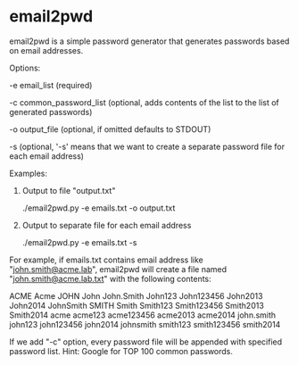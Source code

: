 email2pwd
=========

email2pwd is a simple password generator that generates passwords based on email addresses.

Options:

-e email_list (required)

-c common_password_list (optional, adds contents of the list to the list of generated passwords)

-o output_file (optional, if omitted defaults to STDOUT)

-s (optional, '-s' means that we want to create a separate password file for each email address)


Examples:

1. Output to file "output.txt"

    ./email2pwd.py -e emails.txt -o output.txt

2. Output to separate file for each email address

    ./email2pwd.py -e emails.txt -s

For example, if emails.txt contains email address like "john.smith@acme.lab", email2pwd will create a file named "john.smith@acme.lab.txt" with the following contents:


ACME
Acme
JOHN
John
John.Smith
John123
John123456
John2013
John2014
JohnSmith
SMITH
Smith
Smith123
Smith123456
Smith2013
Smith2014
acme
acme123
acme123456
acme2013
acme2014
john.smith
john123
john123456
john2014
johnsmith
smith123
smith123456
smith2014

If we add "-c" option, every password file will be appended with specified password list. Hint: Google for TOP 100 common passwords.
